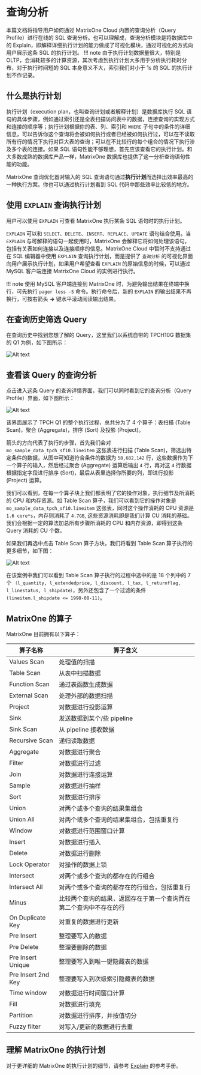 # 查询分析

本篇文档将指导用户如何通过 MatrixOne Cloud 内置的查询分析（Query Profile）进行在线的 SQL 查询分析。也可以理解成，查询分析模块是将数据库中的 Explain，即解释详细执行计划的能力做成了可视化模块，通过可视化的方式向用户展示这条 SQL 的执行计划。
!!! note
    由于执行计划数据量很大，特别是 OLTP，会消耗较多的计算资源，其次考虑到执行计划大多用于分析执行耗时分布，对于执行时间短的 SQL 本身意义不大，索引我们对小于 1s 的 SQL 的执行计划不作记录。

## 什么是执行计划

执行计划（execution plan，也叫查询计划或者解释计划）是数据库执行 SQL 语句的具体步骤，例如通过索引还是全表扫描访问表中的数据，连接查询的实现方式和连接的顺序等；执行计划根据你的表、列、索引和 `WHERE` 子句中的条件的详细信息，可以告诉你这个查询将会被如何执行或者已经被如何执行过，可以在不读取所有行的情况下执行对巨大表的查询；可以在不比较行的每个组合的情况下执行涉及多个表的连接。如果 SQL 语句性能不够理想，首先应该查看它的执行计划。和大多数成熟的数据库产品一样，MatrixOne 数据库也提供了这一分析查询语句性能的功能。

MatrixOne 查询优化器对输入的 SQL 查询语句通过**执行计划**而选择出效率最高的一种执行方案。你也可以通过执行计划看到 SQL 代码中那些效率比较低的地方。

## 使用 `EXPLAIN` 查询执行计划

用户可以使用 `EXPLAIN` 可查看 MatrixOne 执行某条 SQL 语句时的执行计划。

`EXPLAIN` 可以和 `SELECT`、`DELETE`、`INSERT`、`REPLACE`、`UPDATE` 语句结合使用。当 `EXPLAIN` 与可解释的语句一起使用时，MatrixOne 会解释它将如何处理该语句，包括有关表如何连接以及连接顺序的信息。MatrixOne Cloud 中暂时不支持通过在 SQL 编辑器中使用 `EXPLAIN` 查询执行计划，而是提供了 `查询分析` 的可视化界面向用户展示执行计划，如果用户希望查看 `EXPLAIN` 的原始信息的时候，可以通过 MySQL 客户端连接 MatrixOne Cloud 的实例进行执行。

!!! note
    使用 MySQL 客户端连接到 MatrixOne 时，为避免输出结果在终端中换行，可先执行 `pager less -S` 命令。执行命令后，新的 `EXPLAIN` 的输出结果不再换行，可按右箭头 **→** 键水平滚动阅读输出结果。

## 在查询历史筛选 Query

在查询历史中找到您想了解的 Query，这里我们以系统自带的 TPCH10G 数据集的 Q1 为例，如下图所示：

![Alt text](https://community-shared-data-1308875761.cos.ap-beijing.myqcloud.com/artwork/mocdocs/sqleditor/history_1.png)

## 查看该 Query 的查询分析

点击进入这条 Query 的查询详情界面，我们可以同时看到它的查询分析（Query Profile）界面，如下图所示：

![Alt text](https://community-shared-data-1308875761.cos.ap-beijing.myqcloud.com/artwork/mocdocs/sqleditor/history_2.png)

该界面展示了 TPCH Q1 的整个执行过程，总共分为了 4 个算子：表扫描 (Table Scan)，聚合 (Aggregate)，排序 (Sort) 及投影 (Project)。

箭头的方向代表了执行的步骤，首先我们会对 `mo_sample_data_tpch_sf10.lineitem` 这张表进行扫描 (Table Scan)，筛选出特定条件的数据，从图中可知道符合条件的数据为 `58,682,142` 行，这些数据作为下一个算子的输入，然后经过聚合 (Aggregate) 运算后输出 `4` 行，再对这 `4` 行数据根据指定字段进行排序 (Sort)，最后从表里选择你所要的列，即进行投影 (Project) 运算。

我们可以看到，在每一个算子块上我们都表明了它的操作对象，执行细节及所消耗的 CPU 和内存资源。如 Table Scan 算子，我们可以看到它的操作对象是 `mo_sample_data_tpch_sf10.lineitem` 这张表，同时这个操作消耗的 CPU 资源是 `1.6 core*s`，内存则消耗了 `4.7GB`, 这些资源消耗即是我们计算 CU 消耗的基础。我们会根据一定的算法加总所有步骤所消耗的 CPU 和内存资源，即得到这条 Query 消耗的 CU 个数。

如果我们再选中点击 Table Scan 算子方块，我们将看到 Table Scan 算子执行的更多细节，如下图：

![Alt text](https://community-shared-data-1308875761.cos.ap-beijing.myqcloud.com/artwork/mocdocs/sqleditor/history_3.png)

在该案例中我们可以看到 Table Scan 算子执行的过程中选中的是 18 个列中的 7 个 `（l_quantity, l_extendedprice, l_discount, l_tax, l_returnflag, l_linestatus, l_shipdate）`，另外还包含了一个过滤的条件 `(lineitem.l_shipdate <= 1998-08-11)`。

## MatrixOne 的算子

MatrixOne 目前拥有以下算子：

| 算子名称                     | 算子含义                                                          |
| ----------------------------| --------------------------------------------------------------- |
| Values Scan	              | 处理值的扫描|
| Table Scan	              | 从表中扫描数据|
| Function Scan	              | 通过表函数生成数据|
| External Scan	              | 处理外部的数据扫描|
| Project	                  | 对数据进行投影运算|
| Sink	                      | 发送数据到某个/些 pipeline|
| Sink Scan                   | 从 pipeline 接收数据|
| Recursive Scan	          | 递归读取数据|
| Aggregate	                  | 对数据进行聚合|
| Filter	                  | 对数据进行过滤|
| Join	                      | 对数据进行连接运算|
| Sample                      |	对数据进行抽样|
| Sort	                      | 对数据进行排序|
| Union	                      | 对两个或多个查询的结果集组合|
| Union All	                  | 对两个或多个查询的结果集组合，包括重复行|
| Window	                  | 对数据进行范围窗口计算|
| Insert	                  | 对数据进行插入|
| Delete	                  | 对数据进行删除|
| Lock Operator	              | 对操作的数据上锁|
| Intersect                   | 对两个或多个查询的都存在的行组合|
| Intersect All	              | 对两个或多个查询的都存在的行组合，包括重复行|
| Minus	                      | 比较两个查询的结果，返回存在于第一个查询而在第二个查询中不存在的行|
| On Duplicate Key	          | 对重复的数据进行更新|
| Pre Insert	              | 整理要写入的数据|
| Pre Delete	              | 整理要删除的数据|
| Pre Insert Unique	          | 整理要写入到唯一键隐藏表的数据|
| Pre Insert 2nd Key	      | 整理要写入到次级索引隐藏表的数据|
| Time window	              | 对数据进行时间窗口计算|
| Fill	                      | 对数据进行填充|
| Partition	                  | 对数据进行排序，并按值切分|
| Fuzzy filter	              | 对写入/更新的数据进行去重|

## 理解 MatrixOne 的执行计划

对于更详细的 MatrixOne 的执行计划的细节，请参考 [Explain](../../Reference/SQL-Reference/Other/Explain/explain.md) 的参考手册。
